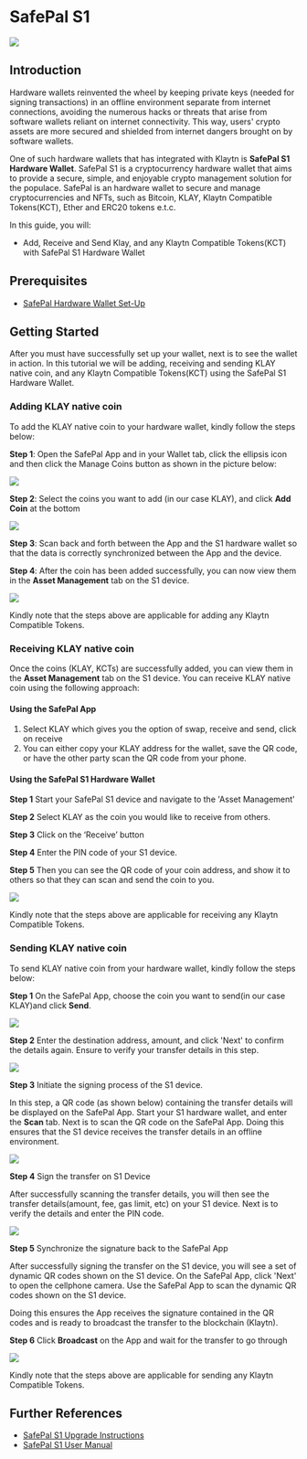 # SafePal S1

![](/img/banners/kaia-safepal.png)

## Introduction <a id="introduction"></a>

Hardware wallets reinvented the wheel by keeping private keys (needed for signing transactions) in an offline environment separate from internet connections, avoiding the numerous hacks or threats that arise from software wallets reliant on internet connectivity. This way, users' crypto assets are more secured and shielded from internet dangers brought on by software wallets.

One of such hardware wallets that has integrated with Klaytn is **SafePal S1 Hardware Wallet**. SafePal S1 is a cryptocurrency hardware wallet that aims to provide a secure, simple, and enjoyable crypto management solution for the populace. SafePal is an hardware wallet to secure and manage cryptocurrencies and NFTs, such as Bitcoin, KLAY, Klaytn Compatible Tokens(KCT), Ether and ERC20 tokens e.t.c.

In this guide, you will:

- Add, Receive and Send Klay, and any Klaytn Compatible Tokens(KCT)  with SafePal S1 Hardware Wallet

## Prerequisites <a id="prerequisites"></a>

- [SafePal Hardware Wallet Set-Up](https://safepalsupport.zendesk.com/hc/en-us/articles/360046051752)

## Getting Started <a id="getting-started"></a>

After you must have successfully set up your wallet, next is to see the wallet in action. In this tutorial we will be adding, receiving and sending KLAY native coin, and any Klaytn Compatible Tokens(KCT) using the SafePal S1 Hardware Wallet.

### Adding KLAY native coin <a id="adding-klay-native-coin"></a>

To add the KLAY native coin to your hardware wallet, kindly follow the steps below:

**Step 1**: Open the SafePal App and in your Wallet tab, click the ellipsis icon and then click the Manage Coins button as shown in the picture below:

![](/img/build/tools/step1-add-klay.png)

**Step 2**: Select the coins you want to add (in our case KLAY), and click **Add Coin** at the bottom

![](/img/build/tools/step2-add-klay.png)

**Step 3**:  Scan back and forth between the App and the S1 hardware wallet so that the data is correctly synchronized between the App and the device.

**Step 4**: After the coin has been added successfully, you can now view them in the **Asset Management** tab on the S1 device.

![](/img/build/tools/step4-add-klay.png)

Kindly note that the steps above are applicable for adding any Klaytn Compatible Tokens.

### Receiving KLAY native coin  <a id="receiving-klay-native-coin"></a>

Once the coins (KLAY, KCTs) are successfully added, you can view them in the **Asset Management** tab on the S1 device. You can receive KLAY native coin using the following approach:

#### Using the SafePal App

1. Select KLAY which gives you the option of swap, receive and send, click on receive
2. You can either copy your KLAY address for the wallet, save the QR code, or have the other party scan the QR code from your phone.

#### Using the SafePal S1 Hardware Wallet

**Step 1** Start your SafePal S1 device and navigate to the 'Asset Management'

**Step 2** Select KLAY as the coin you would like to receive from others.

**Step 3** Click on the ‘Receive’ button

**Step 4** Enter the PIN code of your S1 device.

**Step 5** Then you can see the QR code of your coin address, and show it to others so that they can scan and send the coin to you.

![](/img/build/tools/sphw-rec-banner.png)

Kindly note that the steps above are applicable for receiving any Klaytn Compatible Tokens.

### Sending KLAY native coin  <a id="sending-klay-native-coin"></a>

To send KLAY native coin from your hardware wallet, kindly follow the steps below:

**Step 1** On the SafePal App, choose the coin you want to send(in our case KLAY)and click **Send**.

![](/img/build/tools/step1-send-klay.png)

**Step 2** Enter the destination address, amount, and click 'Next' to confirm the details again. Ensure to verify your transfer details in this step.

![](/img/build/tools/step2-send-klay.png)

**Step 3** Initiate the signing process of the S1 device.

In this step, a QR code (as shown below) containing the transfer details will be displayed on the SafePal App. Start your S1 hardware wallet, and enter the **Scan** tab. Next is to scan the QR code on the SafePal App. Doing this ensures that the S1 device receives the transfer details in an offline environment.

![](/img/build/tools/step3-send-klay.png)

**Step 4** Sign the transfer on S1 Device

After successfully scanning the transfer details, you will then see the transfer details(amount, fee, gas limit, etc) on your S1 device. Next is to verify the details and enter the PIN code.

![](/img/build/tools/step4-send-klay.png)

**Step 5** Synchronize the signature back to the SafePal App

After successfully signing the transfer on the S1 device, you will see a set of dynamic QR codes shown on the S1 device. On the SafePal App, click 'Next' to open the cellphone camera. Use the SafePal App to scan the dynamic QR codes shown on the S1 device.

Doing this ensures the App receives the signature contained in the QR codes and is ready to broadcast the transfer to the blockchain (Klaytn).

**Step 6** Click **Broadcast** on the App and wait for the transfer to go through

![](/img/build/tools/step6-send-klay.png)

Kindly note that the steps above are applicable for sending any Klaytn Compatible Tokens.

## Further References  <a id="further-references"></a>

- [SafePal S1 Upgrade Instructions](https://www.safepal.com/en/upgrade/s1)
- [SafePal S1 User Manual](https://docs.safepal.io/safepal-hardware-wallet/user-manual)
